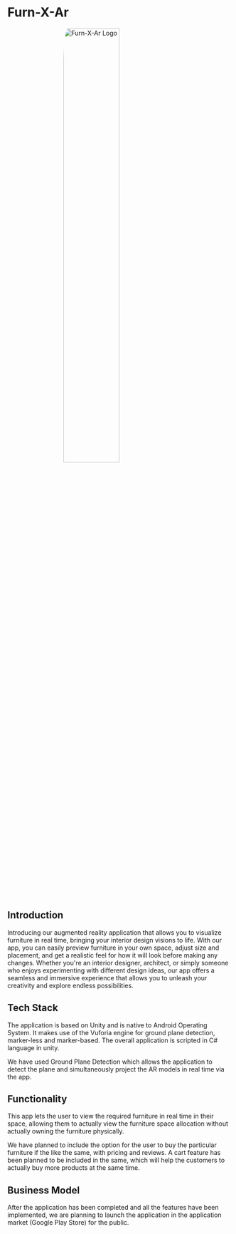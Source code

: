 # Furn-X-Ar

<img src="https://lh3.googleusercontent.com/DuPcETUQUmrrUOVqembHxG93TqRNw8_5NaKWdN34zxQ9bSejgi_o9McnqXrQA8gV7Q551O2qIrXC03DZSLbxpJEUGCXP4OI90HBJ8pIZm4SHY73tNQMb-tWWsxztePt5HvSlhMNipyKZ3H0hc2hHy6ztphvF1KJUibsIXUY68TkdrorE2s9z5ch43cxKvo4wWqLQJeu4ITosny91eDcimzk2cpUX70tHZkYfQiy54d3xhN7lnn3fFLPw_ZiZHbL42QgFr1VzlliciSUxXtVrdI119is4igbBszIEyeDJo7VsVmZDd5A5Ejf2EgolrVEWfbU0CO-tvleS2MSb-4_IwMwtIR6HlSFlckQg6LFtipMJD_zRRPWcFPrPFaKL4gndhVupdHiK7Rrqwv-cFbF6rgTK4dzuMUEjol9xAkxsH-TjHaCr8fhLyT9tFKi15bZMzmC2c9H_scveTnEC9s_NDxsQYzMz7jctZTh4uw1p-GM0hIPrpLzEZbYxB-HdMf3nsJyKTWUDNlUVSQvfURxAg7Bhsi2Ib1DddxrK7TN3tWhfQjoFWoSeS-DYDufX9lK9vvManTWMDGDd0a6azF5bnoSdCsMvK80hhJ39F9kdVeiCO5WxoKXBqAYYlY6brHBuYacZzhHCSVxJzBmol6vHu5mGbfagbnTh58tDoOpa7w1oyQy23g_zFXPEY8pbPEG378U9jqcV9xW8b-LI7pBLh5YRuoaKTS4LTtKvPP10UvVTFl0FSABauHhmYXGVCcGdfQ-rxr2KymoymTvZIovKcBJGsEyTEfHOIImVyKhxSfWDkggCYxRul5Psxi3LlDSzLgHFSJz0_VDPPd3_aQN3LoP8_1jCpksVWRqu33qwlvJqtRc6cZ2bWB-FykQ4OEj3aD0tBioiV0Ib4GtX8L-qs93BJIvkbKyF3kECSvJ9kFsj=w1600-h1120-no?authuser=0"
    alt="Furn-X-Ar Logo"
    style="display: block;
    margin-left: auto;
    margin-right: auto;
    width: 50%;
    border-radius : 4% "
     />

## Introduction

Introducing our augmented reality application that allows you to visualize furniture in real time, bringing your interior design visions to life. With our app, you can easily preview furniture in your own space, adjust size and placement, and get a realistic feel for how it will look before making any changes. Whether you're an interior designer, architect, or simply someone who enjoys experimenting with different design ideas, our app offers a seamless and immersive experience that allows you to unleash your creativity and explore endless possibilities. 

## Tech Stack

The application is based on Unity and is native to Android Operating System. It makes use of the Vuforia engine for ground plane detection, marker-less and marker-based. The overall application is scripted in C# language in unity.

We have used Ground Plane Detection which allows the application to detect the plane and simultaneously project the AR models in real time via the app.

## Functionality

This app lets the user to view the required furniture in real time in their space, allowing them to actually view the furniture space allocation without actually owning the furniture physically. 

We have planned to include the option for the user to buy the particular furniture if the like the same, with pricing and reviews. A cart feature has been planned to be included in the same, which will help the customers to  actually buy more products at the same time.

## Business Model

After the application has been completed and all the features have been implemented, we are planning to launch the application in the application market (Google Play Store) for the public. 
